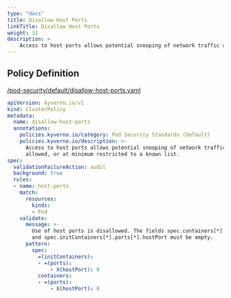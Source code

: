 ```yaml
---
type: "docs"
title: Disallow Host Ports
linkTitle: Disallow Host Ports
weight: 31
description: >
    Access to host ports allows potential snooping of network traffic and should not be allowed, or at minimum restricted to a known list.
---
```


## Policy Definition
<a href="https://github.com/kyverno/policies/raw/main//pod-security/default/disallow-host-ports.yaml" target="-blank">/pod-security/default/disallow-host-ports.yaml</a>

```yaml
apiVersion: kyverno.io/v1
kind: ClusterPolicy
metadata:
  name: disallow-host-ports
  annotations:
    policies.kyverno.io/category: Pod Security Standards (Default)
    policies.kyverno.io/description: >-
      Access to host ports allows potential snooping of network traffic and should not be
      allowed, or at minimum restricted to a known list.
spec:
  validationFailureAction: audit
  background: true
  rules:
  - name: host-ports
    match:
      resources:
        kinds:
        - Pod
    validate:
      message: >-
        Use of host ports is disallowed. The fields spec.containers[*].ports[*].hostPort
        and spec.initContainers[*].ports[*].hostPort must be empty.
      pattern:
        spec:
          =(initContainers):
          - =(ports):
              - X(hostPort): 0
          containers:
          - =(ports):
              - X(hostPort): 0

```
